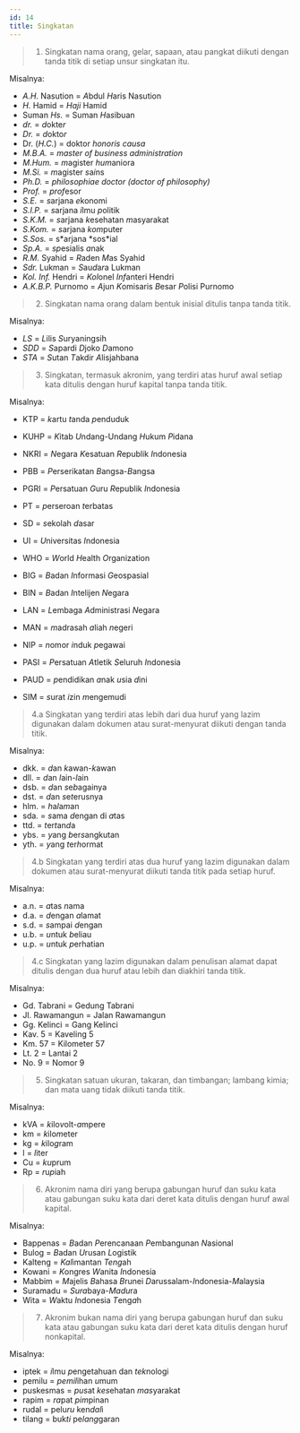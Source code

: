 ```yaml
---
id: 14
title: Singkatan
---
```


> 1. Singkatan nama orang, gelar, sapaan, atau pangkat diikuti dengan tanda titik di setiap unsur singkatan itu.

Misalnya:

- _A.H._ Nasution = *A*bdul *H*aris Nasution
- _H._ Hamid = _Haji_ Hamid
- Suman _Hs._ = Suman *H*a*s*ibuan
- _dr._ = *d*okte*r*
- _Dr._ = *d*okto*r*
- Dr. (_H.C._) = doktor _honoris causa_
- _M.B.A._ = _master of business administration_
- _M.Hum._ = *m*agister *hum*aniora
- _M.Si._ = *m*agister *s*a*i*ns
- _Ph.D._ = _philosophiae doctor (doctor of philosophy)_
- _Prof._ = *prof*esor
- _S.E._ = *s*arjana *e*konomi
- _S.I.P._ = *s*arjana *i*lmu *p*olitik
- _S.K.M._ = *s*arjana *k*esehatan *m*asyarakat
- _S.Kom._ = *s*arjana *kom*puter
- _S.Sos._ = s*arjana *sos\*ial
- _Sp.A._ = *sp*esialis *a*nak
- _R.M._ Syahid = *R*aden *M*as Syahid
- _Sdr._ Lukman = *S*au*d*a*r*a Lukman
- _Kol. Inf._ Hendri = *Kol*onel *Inf*anteri Hendri
- _A.K.B.P._ Purnomo = *A*jun *K*omisaris *B*esar *P*olisi Purnomo

> 2. Singkatan nama orang dalam bentuk inisial ditulis tanpa tanda titik.

Misalnya:

- _LS_ = *L*ilis *S*uryaningsih
- _SDD_ = *S*apardi *D*joko *D*amono
- _STA_ = *S*utan *T*akdir *A*lisjahbana

> 3. Singkatan, termasuk akronim, yang terdiri atas huruf awal setiap kata ditulis dengan huruf kapital tanpa tanda titik.

Misalnya:

- KTP = *k*artu *t*anda *p*enduduk
- KUHP = *K*itab *U*ndang-Undang *H*ukum *P*idana
- NKRI = *N*egara *K*esatuan *R*epublik *I*ndonesia
- PBB = *P*erserikatan *B*angsa-*B*angsa
- PGRI = *P*ersatuan *G*uru *R*epublik *I*ndonesia
- PT = *p*erseroan *t*erbatas
- SD = *s*ekolah *d*asar
- UI = *U*niversitas *I*ndonesia
- WHO = *W*orld *H*ealth *O*rganization

- BIG = *B*adan *I*nformasi *G*eospasial
- BIN = *B*adan *I*ntelijen *N*egara
- LAN = *L*embaga *A*dministrasi *N*egara
- MAN = *m*adrasah *a*liah *n*egeri
- NIP = *n*omor *i*nduk *p*egawai
- PASI = *P*ersatuan *A*tletik *S*eluruh *I*ndonesia
- PAUD = *p*endidikan *a*nak *u*sia *d*ini
- SIM = *s*urat *i*zin *m*engemudi

> 4.a Singkatan yang terdiri atas lebih dari dua huruf yang lazim digunakan dalam dokumen atau surat-menyurat diikuti dengan tanda titik.

Misalnya:

- dkk. = *d*an *k*awan-*k*awan
- dll. = *d*an *l*ain-*l*ain
- dsb. = *d*an *s*e*b*againya
- dst. = *d*an *s*e*t*erusnya
- hlm. = *h*a*l*a*m*an
- sda. = *s*ama *d*engan di *a*tas
- ttd. = *t*er*t*an*d*a
- ybs. = *y*ang *b*er*s*angkutan
- yth. = *y*ang *t*er*h*ormat

> 4.b Singkatan yang terdiri atas dua huruf yang lazim digunakan dalam dokumen atau surat-menyurat diikuti tanda titik pada setiap huruf.

Misalnya:

- a.n. = *a*tas *n*ama
- d.a. = *d*engan *a*lamat
- s.d. = *s*ampai *d*engan
- u.b. = *u*ntuk *b*eliau
- u.p. = *u*ntuk *p*erhatian

> 4.c Singkatan yang lazim digunakan dalam penulisan alamat dapat ditulis dengan dua huruf atau lebih dan diakhiri tanda titik.

Misalnya:

- Gd. Tabrani = Gedung Tabrani
- Jl. Rawamangun = Jalan Rawamangun
- Gg. Kelinci = Gang Kelinci
- Kav. 5 = Kaveling 5
- Km. 57 = Kilometer 57
- Lt. 2 = Lantai 2
- No. 9 = Nomor 9

> 5. Singkatan satuan ukuran, takaran, dan timbangan; lambang kimia; dan mata uang tidak diikuti tanda titik.

Misalnya:

- kVA = *k*ilo*v*olt-*a*mpere
- km = *k*ilo*m*eter
- kg = *k*ilo*g*ram
- l = *l*iter
- Cu = *ku*prum
- Rp = *r*u*p*iah

> 6. Akronim nama diri yang berupa gabungan huruf dan suku kata atau gabungan suku kata dari deret kata ditulis dengan huruf awal kapital.

Misalnya:

- Bappenas = *B*adan *P*erencanaan *P*embangunan *N*asional
- Bulog = *B*adan *U*rusan *L*ogistik
- Kalteng = *Kal*imantan *Teng*ah
- Kowani = *K*ongres *W*anita *I*ndonesia
- Mabbim = *M*ajelis *B*ahasa *B*runei *D*arussalam-*I*ndonesia-*M*alaysia
- Suramadu = *Sura*baya-*Madu*ra
- Wita = *W*aktu *I*ndonesia *T*eng*a*h

> 7. Akronim bukan nama diri yang berupa gabungan huruf dan suku kata atau gabungan suku kata dari deret kata ditulis dengan huruf nonkapital.

Misalnya:

- iptek = *i*lmu *p*engetahuan dan *tek*nologi
- pemilu = *pemil*ihan *u*mum
- puskesmas = *pus*at *kes*ehatan *mas*yarakat
- rapim = *ra*pat *pim*pinan
- rudal = pelu*ru* ken*dal*i
- tilang = buk*ti* pe*lang*garan
